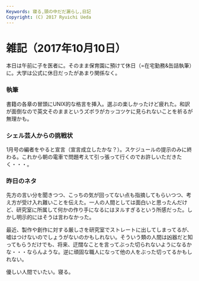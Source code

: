 ```yaml
---
Keywords: 寝る,頭の中だだ漏らし,日記
Copyright: (C) 2017 Ryuichi Ueda
---
```


# 雑記（2017年10月10日）

本日は午前に子を医者に。そのまま保育園に預けて休日（=在宅勤務&缶詰執筆）に。大学は公式に休日だったがあまり関係なく。

### 執筆

書籍の各章の冒頭にUNIX的な格言を挿入。選ぶの楽しかったけど疲れた。和訳が面倒なので英文そのままというズボラがカッコツケに見られないことを祈るが無理かも。

### シェル芸人からの挑戦状

1月号の編者をやると宣言（宣言成立したかな？）。スケジュールの提示のみに終わる。これから朝の電車で問題考えて引っ張って行くのでお許しいただきたく・・・。

### 昨日のネタ

先方の言い分を聞きつつ、こっちの気が回ってない点も指摘してもらいつつ、考え方が受け入れ難いことを伝えた。一人の人間としては面白いと思ったんだけど、研究室に所属して何かの作り手になるにはヌルすぎるという所感だった。しかし明示的にはそうは言わなかった。

最近、製作や創作に対する厳しさを研究室でストレートに出してしまってるが、嘘はつけないのでしょうがないのかもしれない。そういう類の人間は凶器だと知ってもらうだけでも、将来、迂闊なことを言ってぶった切られないようになるかな・・・ならんような。逆に頑固な職人になって他の人をぶった切ってるかもしれない。


優しい人間でいたい。寝る。
